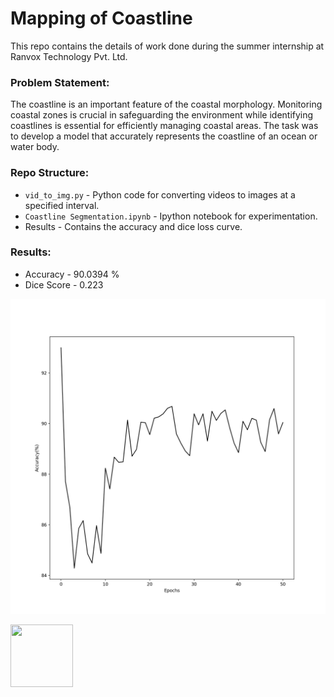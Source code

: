 # Mapping of Coastline
This repo contains the details of work done during the summer internship at Ranvox Technology Pvt. Ltd.

### Problem Statement:
The coastline is an important feature of the coastal morphology. Monitoring coastal zones is crucial in safeguarding the environment while identifying coastlines is essential for efficiently managing coastal areas. The task was to develop a model that accurately represents the coastline of an ocean or water body.

### Repo Structure:

* `vid_to_img.py` - Python code for converting videos to images at a specified interval.
* `Coastline Segmentation.ipynb` - Ipython notebook for experimentation.
* Results - Contains the accuracy and dice loss curve.

### Results:
* Accuracy - 90.0394 %
* Dice Score - 0.223

![alt text](https://github.com/K0vidsharma/Internship-coastline-segment/blob/a720265f472747da6fde503593c0a389d94a4ed8/results/Coastline%20Segmentation-acc.png?raw=true)

<img align="left" width="100" height="100" src="https://picsum.photos/100/100](https://github.com/K0vidsharma/Internship-coastline-segment/blob/a720265f472747da6fde503593c0a389d94a4ed8/results/Coastline%20Segmentation-acc.png?raw=true">








